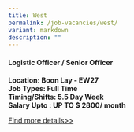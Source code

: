 ```yaml
---
title: West
permalink: /job-vacancies/west/
variant: markdown
description: ""
---
```

#### **Logistic Officer / Senior Officer**
#### 


**Location: Boon Lay - EW27<br>
Job Types: Full Time<br>
Timing/Shifts: 5.5 Day Week<br>
Salary Upto : UP TO  $ 2800/ month**

[Find more details&gt;&gt;](https://www.fastjobs.sg/singapore-job-ad/1908467/logistic-officer-senior-officer/ych-group-pte-ltd/?offset=2&amp;source=web-jobfeed)